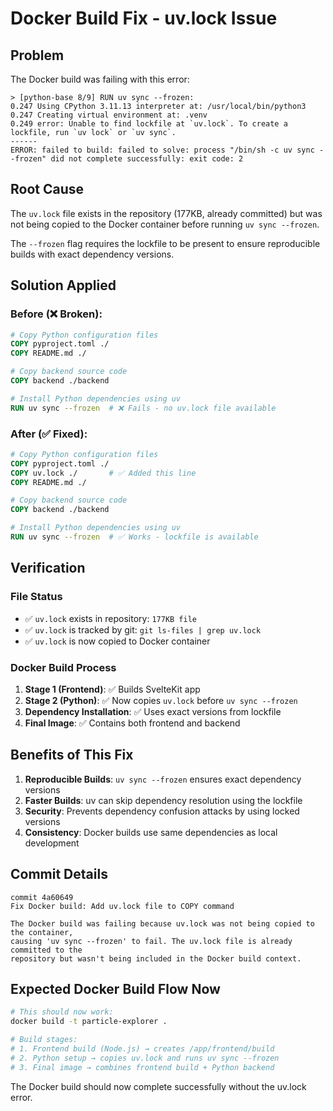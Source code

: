 # Docker Build Fix - uv.lock Issue

## Problem
The Docker build was failing with this error:

```
> [python-base 8/9] RUN uv sync --frozen:
0.247 Using CPython 3.11.13 interpreter at: /usr/local/bin/python3
0.247 Creating virtual environment at: .venv
0.249 error: Unable to find lockfile at `uv.lock`. To create a lockfile, run `uv lock` or `uv sync`.
------
ERROR: failed to build: failed to solve: process "/bin/sh -c uv sync --frozen" did not complete successfully: exit code: 2
```

## Root Cause
The `uv.lock` file exists in the repository (177KB, already committed) but was not being copied to the Docker container before running `uv sync --frozen`.

The `--frozen` flag requires the lockfile to be present to ensure reproducible builds with exact dependency versions.

## Solution Applied

### Before (❌ Broken):
```dockerfile
# Copy Python configuration files
COPY pyproject.toml ./
COPY README.md ./

# Copy backend source code
COPY backend ./backend

# Install Python dependencies using uv
RUN uv sync --frozen  # ❌ Fails - no uv.lock file available
```

### After (✅ Fixed):
```dockerfile
# Copy Python configuration files
COPY pyproject.toml ./
COPY uv.lock ./       # ✅ Added this line
COPY README.md ./

# Copy backend source code
COPY backend ./backend

# Install Python dependencies using uv
RUN uv sync --frozen  # ✅ Works - lockfile is available
```

## Verification

### File Status
- ✅ `uv.lock` exists in repository: `177KB file`
- ✅ `uv.lock` is tracked by git: `git ls-files | grep uv.lock`
- ✅ `uv.lock` is now copied to Docker container

### Docker Build Process
1. **Stage 1 (Frontend)**: ✅ Builds SvelteKit app
2. **Stage 2 (Python)**: ✅ Now copies `uv.lock` before `uv sync --frozen`
3. **Dependency Installation**: ✅ Uses exact versions from lockfile
4. **Final Image**: ✅ Contains both frontend and backend

## Benefits of This Fix

1. **Reproducible Builds**: `uv sync --frozen` ensures exact dependency versions
2. **Faster Builds**: uv can skip dependency resolution using the lockfile
3. **Security**: Prevents dependency confusion attacks by using locked versions
4. **Consistency**: Docker builds use same dependencies as local development

## Commit Details
```
commit 4a60649
Fix Docker build: Add uv.lock file to COPY command

The Docker build was failing because uv.lock was not being copied to the container,
causing 'uv sync --frozen' to fail. The uv.lock file is already committed to the
repository but wasn't being included in the Docker build context.
```

## Expected Docker Build Flow Now
```bash
# This should now work:
docker build -t particle-explorer .

# Build stages:
# 1. Frontend build (Node.js) → creates /app/frontend/build
# 2. Python setup → copies uv.lock and runs uv sync --frozen
# 3. Final image → combines frontend build + Python backend
```

The Docker build should now complete successfully without the uv.lock error.